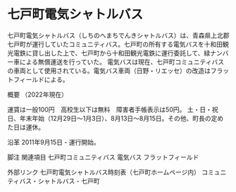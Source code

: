 # 七戸町電気シャトルバス

七戸町電気シャトルバス（しちのへまちでんきシャトルバス）は、青森県上北郡七戸町が運行していたコミュニティバス。七戸町の所有する電気バスを十和田観光電鉄に貸し出した上で、七戸町から十和田観光電鉄に運行委託して、緑ナンバー車による無償運送を行っていた。
電気バスは現在、七戸町コミュニティバスの車両として使用されている。電気バス車両（日野・リエッセ）の改造はフラットフィールドによる。

概要
（2022年現在）

運賃は一般100円　高校生以下は無料　障害者手帳表示は50円。
土・日・祝日、年末年始（12月29日～1月3日）、8月13日～8月15日。その他、町長の定めた日は運休。

沿革
2011年9月15日 - 運行開始。

脚注
関連項目
七戸町コミュニティバス
電気バス
フラットフィールド

外部リンク
七戸町電気シャトルバス時刻表（七戸町ホームページ内）
コミュニティバス・シャトルバス - 七戸町
